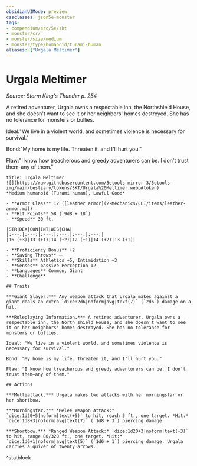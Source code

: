 ```yaml
---
obsidianUIMode: preview
cssclasses: json5e-monster
tags:
- compendium/src/5e/skt
- monster/cr/
- monster/size/medium
- monster/type/humanoid/turami-human
aliases: ["Urgala Meltimer"]
---
```

# Urgala Meltimer
*Source: Storm King's Thunder p. 254*  

A retired adventurer, Urgala owns a respectable inn, the Northshield House, and she doesn't want to see it or her neighbors' homes destroyed. She has no tolerance for monsters or bullies.

Ideal:"We live in a violent world, and sometimes violence is necessary for survival."

Bond:"My home is my life. Threaten it, and I'll hurt you."

Flaw:"I know how treacherous and greedy adventurers can be. I don't trust them-any of them."

```ad-statblock
title: Urgala Meltimer
![](https://raw.githubusercontent.com/5etools-mirror-3/5etools-img/main/bestiary/tokens/SKT/Urgala%20Meltimer.webp#token)
*Medium humanoid (Turami human), Lawful Good*

- **Armor Class** 12 ([leather armor](2-Mechanics/CLI/items/leather-armor.md))
- **Hit Points** 58 (`9d8 + 18`)
- **Speed** 30 ft.

|STR|DEX|CON|INT|WIS|CHA|
|:---:|:---:|:---:|:---:|:---:|:---:|
|16 (+3)|13 (+1)|14 (+2)|12 (+1)|14 (+2)|13 (+1)|

- **Proficiency Bonus** +2
- **Saving Throws** ⏤
- **Skills** Athletics +5, Intimidation +3
- **Senses** passive Perception 12
- **Languages** Common, Giant
- **Challenge** 

## Traits

***Giant Slayer.*** Any weapon attack that Urgala makes against a giant deals an extra `dice:2d6|noform|avg|text(7)` (`2d6`) damage on a hit.

***Roleplaying Information.*** A retired adventurer, Urgala owns a respectable inn, the North shield House, and she doesn't want to see it or her neighbors' homes destroyed. She has no tolerance for monsters or bullies.

Ideal: "We live in a violent world, and sometimes violence is necessary for survival."

Bond: "My home is my life. Threaten it, and I'll hurt you."

Flaw: "I know how treacherous and greedy adventurers can be. I don't trust them—any of them."

## Actions

***Multiattack.*** Urgala makes two attacks with her morningstar or her shortbow.

***Morningstar.*** *Melee Weapon Attack:* `dice:1d20+5|noform|text(+5)` to hit, reach 5 ft., one target. *Hit:* `dice:1d8+3|noform|avg|text(7)` (`1d8 + 3`) piercing damage.

***Shortbow.*** *Ranged Weapon Attack:* `dice:1d20+3|noform|text(+3)` to hit, range 80/320 ft., one target. *Hit:* `dice:1d6+1|noform|avg|text(5)` (`1d6 + 1`) piercing damage. Urgala carries a quiver of twenty arrows.
```
^statblock